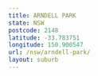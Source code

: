 ```yaml
---
title: ARNDELL PARK
state: NSW
postcode: 2148
latitude: -33.783751
longitude: 150.900547
url: /nsw/arndell-park/
layout: suburb
---
```

